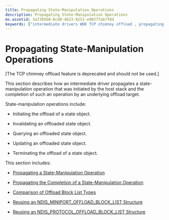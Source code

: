 ```yaml
---
title: Propagating State-Manipulation Operations
description: Propagating State-Manipulation Operations
ms.assetid: 3a7395b0-0cd0-4623-8251-e9857fab7f0d
keywords: ["intermediate drivers WDK TCP chimney offload , propagating state-manipulation operations", "propagating TCP chimney state-manipulation operations", "state-manipulation operations WDK TCP chimney offload"]
---
```


# Propagating State-Manipulation Operations


\[The TCP chimney offload feature is deprecated and should not be used.\]

This section describes how an intermediate driver propagates a state-manipulation operation that was initiated by the host stack and the completion of such an operation by an underlying offload target.

State-manipulation operations include:

-   Initiating the offload of a state object.

-   Invalidating an offloaded state object.

-   Querying an offloaded state object.

-   Updating an offloaded state object.

-   Terminating the offload of a state object.

This section includes:

-   [Propagating a State-Manipulation Operation](propagating-a-state-manipulation-operation.md)

-   [Propagating the Completion of a State-Manipulation Operation](propagating-the-completion-of-a-state-manipulation-operation.md)

-   [Comparison of Offload Block List Types](comparison-of-offload-block-list-types.md)

-   [Reusing an NDIS\_MINIPORT\_OFFLOAD\_BLOCK\_LIST Structure](reusing-an-ndis-miniport-offload-block-list-structure.md)

-   [Reusing an NDIS\_PROTOCOL\_OFFLOAD\_BLOCK\_LIST Structure](reusing-an-ndis-miniport-offload-block-list-structure.md)

 

 





